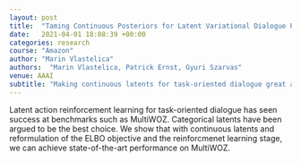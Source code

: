 ```yaml
---
layout: post
title:  "Taming Continuous Posteriors for Latent Variational Dialogue Policies"
date:   2021-04-01 18:08:39 +00:00
categories: research
course: "Amazon"
author: "Marin Vlastelica"
authors:  "Marin Vlastelica, Patrick Ernst, Gyuri Szarvas"
venue: AAAI
subtitle: "Making continuous latents for task-oriented dialogue great again"
---
```


Latent action reinforcement learning for task-oriented dialogue has seen success at benchmarks such as MultiWOZ.
Categorical latents have been argued to be the best choice.
We show that with continuous latents and reformulation of the ELBO objective and the reinforcmenet learning stage, we can achieve state-of-the-art performance on MultiWOZ.
